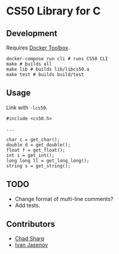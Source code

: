 # CS50 Library for C

## Development

Requires [Docker Toolbox](https://www.docker.com/products/docker-toolbox).

    docker-compose run cli # runs CS50 CLI
    make # builds all
    make lib # builds lib/libcs50.a
    make test # builds build/test

## Usage

Link with `-lcs50`.

    #include <cs50.h>

    ...

    char c = get_char();
    double d = get_double();
    float f = get_float();
    int i = get_int();
    long long ll = get_long_long();
    string s = get_string();

## TODO

*   Change format of multi-line comments?
*   Add tests.

## Contributors

*   [Chad Sharp](https://github.com/crossroads1112)
*   [Ivan Jasenov](https://github.com/IvanJasenov)
